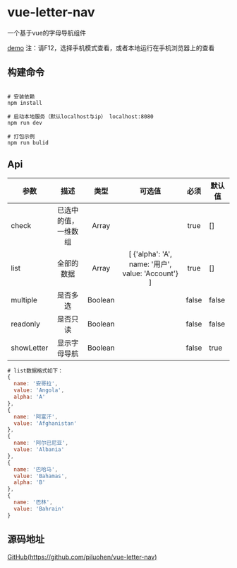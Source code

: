 # vue-letter-nav

一个基于vue的字母导航组件

[demo](https://piluohen.github.io/vue-letter-nav/)
注：请F12，选择手机模式查看，或者本地运行在手机浏览器上的查看

## 构建命令

```

# 安装依赖
npm install

# 启动本地服务（默认localhost与ip） localhost:8080
npm run dev

# 打包示例
npm run bulid

```

## Api

| 参数 | 描述 | 类型 | 可选值 | 必须 | 默认值 |
| -- |:----: | :--: | :--: | :--: | -- |
| check | 已选中的值，一维数组 | Array |  | true | [] |
| list | 全部的数据 | Array | [ {'alpha': 'A', name: '用户', value: 'Account'} ] | true | [] |
| multiple | 是否多选 | Boolean |  | false | false |
| readonly | 是否只读 | Boolean |  | false | false |
| showLetter | 显示字母导航 | Boolean |  | false | true |

```js
# list数据格式如下：
{
  name: '安哥拉',
  value: 'Angola',
  alpha: 'A'
},
{
  name: '阿富汗',
  value: 'Afghanistan'
},
{
  name: '阿尔巴尼亚',
  value: 'Albania'
},
{
  name: '巴哈马',
  value: 'Bahamas',
  alpha: 'B'
},
{
  name: '巴林',
  value: 'Bahrain'
}

```

## 源码地址

[GitHub(https://github.com/piluohen/vue-letter-nav)](https://github.com/piluohen/vue-letter-nav)